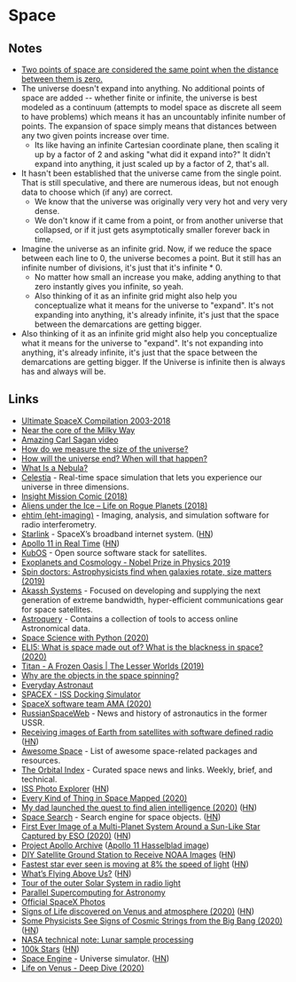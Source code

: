 # Space

## Notes

- [Two points of space are considered the same point when the distance between them is zero.](https://www.reddit.com/r/askscience/comments/5sdyes/by_guessing_the_rate_of_the_expansion_of_the/ddedjcw/)
- The universe doesn't expand into anything. No additional points of space are added -- whether finite or infinite, the universe is best modeled as a continuum (attempts to model space as discrete all seem to have problems) which means it has an uncountably infinite number of points. The expansion of space simply means that distances between any two given points increase over time.
  - Its like having an infinite Cartesian coordinate plane, then scaling it up by a factor of 2 and asking "what did it expand into?" It didn't expand into anything, it just scaled up by a factor of 2, that's all.
- It hasn't been established that the universe came from the single point. That is still speculative, and there are numerous ideas, but not enough data to choose which (if any) are correct.
  - We know that the universe was originally very very hot and very very dense.
  - We don't know if it came from a point, or from another universe that collapsed, or if it just gets asymptotically smaller forever back in time.
- Imagine the universe as an infinite grid. Now, if we reduce the space between each line to 0, the universe becomes a point. But it still has an infinite number of divisions, it's just that it's infinite \* 0.
  - No matter how small an increase you make, adding anything to that zero instantly gives you infinite, so yeah.
  - Also thinking of it as an infinite grid might also help you conceptualize what it means for the universe to "expand". It's not expanding into anything, it's already infinite, it's just that the space between the demarcations are getting bigger.
- Also thinking of it as an infinite grid might also help you conceptualize what it means for the universe to "expand". It's not expanding into anything, it's already infinite, it's just that the space between the demarcations are getting bigger. If the Universe is infinite then is always has and always will be.

## Links

- [Ultimate SpaceX Compilation 2003-2018](https://www.youtube.com/watch?v=ypzXOug3uPg)
- [Near the core of the Milky Way](https://roundme.com/tour/85245/view/214717/)
- [Amazing Carl Sagan video](https://www.youtube.com/watch?v=MrZ4197C1I0)
- [How do we measure the size of the universe?](https://www.reddit.com/r/askscience/comments/5sdyes/by_guessing_the_rate_of_the_expansion_of_the/ddecb4j/)
- [How will the universe end? When will that happen?](https://www.quora.com/How-will-the-universe-end-When-will-that-happen/answer/Ethan-Oh-1)
- [What Is a Nebula?](https://spaceplace.nasa.gov/nebula/en/)
- [Celestia](https://github.com/CelestiaProject/Celestia) - Real-time space simulation that lets you experience our universe in three dimensions.
- [Insight Mission Comic (2018)](https://theoatmeal.com/comics/insight)
- [Aliens under the Ice – Life on Rogue Planets (2018)](https://www.youtube.com/watch?v=M7CkdB5z9PY)
- [ehtim (eht-imaging)](https://github.com/achael/eht-imaging) - Imaging, analysis, and simulation software for radio interferometry.
- [Starlink](https://www.starlink.com/) - SpaceX’s broadband internet system. ([HN](https://news.ycombinator.com/item?id=19998710))
- [Apollo 11 in Real Time](https://apolloinrealtime.org/11/) ([HN](https://news.ycombinator.com/item?id=20193118))
- [KubOS](https://github.com/kubos/kubos) - Open source software stack for satellites.
- [Exoplanets and Cosmology - Nobel Prize in Physics 2019](https://www.youtube.com/watch?v=Gq-atYZFKPQ)
- [Spin doctors: Astrophysicists find when galaxies rotate, size matters (2019)](https://www.scienceinpublic.com.au/other/spin-doctors-astrophysicists-find-when-galaxies-rotate-size-matters)
- [Akassh Systems](https://akashsystems.com/) - Focused on developing and supplying the next generation of extreme bandwidth, hyper-efficient communications gear for space satellites.
- [Astroquery](https://github.com/astropy/astroquery) - Contains a collection of tools to access online Astronomical data.
- [Space Science with Python (2020)](https://medium.com/@thomas.albin/space-science-with-python-setup-and-first-steps-1-8551334118f6)
- [ELI5: What is space made out of? What is the blackness in space? (2020)](https://www.reddit.com/r/explainlikeimfive/comments/gk9859/eli5_what_is_space_made_out_of_what_is_the/)
- [Titan - A Frozen Oasis | The Lesser Worlds (2019)](https://www.youtube.com/watch?v=ZnfhpaVs2gY)
- [Why are the objects in the space spinning?](https://www.reddit.com/r/AskPhysics/comments/gq8qpe/why_are_the_objects_in_the_space_spinning/)
- [Everyday Astronaut](https://everydayastronaut.com/)
- [SPACEX - ISS Docking Simulator](https://iss-sim.spacex.com/)
- [SpaceX software team AMA (2020)](https://www.reddit.com/r/spacex/comments/gxb7j1/we_are_the_spacex_software_team_ask_us_anything/)
- [RussianSpaceWeb](http://www.russianspaceweb.com/) - News and history of astronautics in the former USSR.
- [Receiving images of Earth from satellites with software defined radio](https://l-o-o-s-e-d.net/signs-of-life) ([HN](https://news.ycombinator.com/item?id=23465837))
- [Awesome Space](https://github.com/orbitalindex/awesome-space) - List of awesome space-related packages and resources.
- [The Orbital Index](https://orbitalindex.com/) - Curated space news and links. Weekly, brief, and technical.
- [ISS Photo Explorer](https://callumprentice.github.io/apps/iss_photo_explorer_flat/index.html?lat=30&lng=-60&pn=6&ph=0#) ([HN](https://news.ycombinator.com/item?id=23519439))
- [Every Kind of Thing in Space Mapped (2020)](https://www.youtube.com/watch?v=uniGQrGLEoI)
- [My dad launched the quest to find alien intelligence (2020)](https://www.nationalgeographic.com/science/2020/06/father-launched-quest-find-alien-intelligence-changed-astronomy/) ([HN](https://news.ycombinator.com/item?id=23596603))
- [Space Search](https://space-search.io/) - Search engine for space objects. ([HN](https://news.ycombinator.com/item?id=23078376))
- [First Ever Image of a Multi-Planet System Around a Sun-Like Star Captured by ESO (2020)](https://www.eso.org/public/news/eso2011/?lang) ([HN](https://news.ycombinator.com/item?id=23917559))
- [Project Apollo Archive](https://www.flickr.com/photos/projectapolloarchive/) ([Apollo 11 Hasselblad image](https://www.flickr.com/photos/projectapolloarchive/22068769545))
- [DIY Satellite Ground Station to Receive NOAA Images](https://publiclab.org/notes/sashae/06-26-2020/diy-satellite-ground-station) ([HN](https://news.ycombinator.com/item?id=24129162))
- [Fastest star ever seen is moving at 8% the speed of light](https://phys.org/news/2020-08-fastest-star.html) ([HN](https://news.ycombinator.com/item?id=24169732))
- [What’s Flying Above Us?](https://skycircl.es/donate/) ([HN](https://news.ycombinator.com/item?id=24188661))
- [Tour of the outer Solar System in radio light](https://twitter.com/TheNRAO/status/1296633586880253952)
- [Parallel Supercomputing for Astronomy](https://juliacomputing.com/case-studies/celeste.html)
- [Official SpaceX Photos](https://www.flickr.com/photos/spacex)
- [Signs of Life discovered on Venus and atmosphere (2020)](https://twitter.com/brianroemmele/status/1304984620304232448) ([HN](https://news.ycombinator.com/item?id=24463423))
- [Some Physicists See Signs of Cosmic Strings from the Big Bang (2020)](https://www.quantamagazine.org/pulsar-data-may-point-to-cosmic-strings-from-the-big-bang-20200929/) ([HN](https://news.ycombinator.com/item?id=24628417))
- [NASA technical note: Lunar sample processing](https://core.ac.uk/download/pdf/42881927.pdf)
- [100k Stars](http://stars.chromeexperiments.com/) ([HN](https://news.ycombinator.com/item?id=24702874))
- [Space Engine](http://spaceengine.org/) - Universe simulator. ([HN](https://news.ycombinator.com/item?id=9581818))
- [Life on Venus - Deep Dive (2020)](https://www.youtube.com/watch?v=8UJSHKIFiD8)
